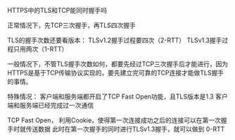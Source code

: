 HTTPS中的TLS和TCP能同时握手吗

正常情况下，先TCP三次握手，再TLS四次握手

TLS的握手次数还要看版本：
	TLSv1.2握手过程要四次（2-RTT）
	TLSv1.3握手过程只用两次（1-RTT）

一般情况下，不管TLS握手次数如何，都要先经过TCP三次握手后才能进行，因为HTTPS是基于TCP传输协议实现的，要先建立完可靠的TCP连接才能做TLS握手的事情。

特殊情况：
客户端和服务端都开启了TCP Fast Open功能，且TLS版本是1.3
客户端和服务端已经完成过一次通信

TCP Fast Open， 利用Cookie，使得第一次连接成功之后的连接可以在第一次握手时就传送数据
此时在第一次握手的同时进行TLSv1.3握手，就可以做到 0-RTT